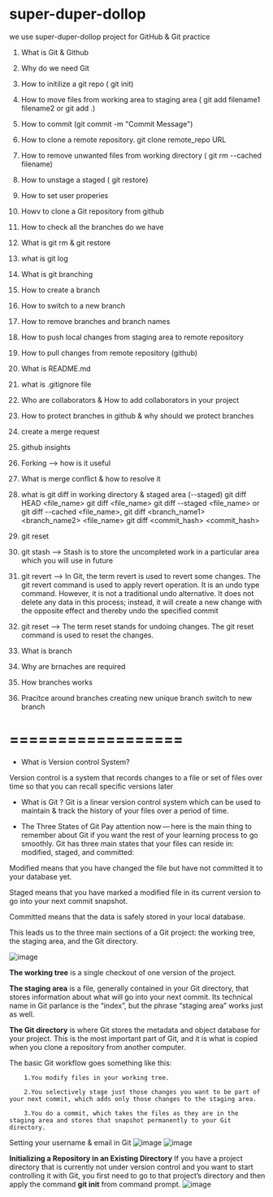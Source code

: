 # super-duper-dollop
we use super-duper-dollop project for GitHub &amp; Git practice

1) What is Git & Github
2) Why do we need Git
3) How to initilize a git repo ( git init)
4) How to move files from working area to staging area ( git add filename1 filename2 or git add .)
5) How to commit  (git commit -m "Commit Message")
6) How to clone a remote repository. git clone remote_repo URL
7) How to remove unwanted files from working directory  ( git rm --cached filename)
8) How to unstage a staged ( git restore)
9) How to set user properies
10) Howv to clone a Git repository from github
11) How to check all the branches do we have
12) What is git rm & git restore
13) what is git log
14) What is git branching 
15) How to create a branch
16) How to switch to a new branch
17) How to remove branches and branch names
18) How to push local changes from staging area to remote repository
19) How to pull changes from remote repository (github)
20) What is README.md
21) what is .gitignore file
22) Who are collaborators & How to add collaborators in your project
22) How to protect branches in github & why should we protect branches
23) create a merge request
24) github insights
25) Forking --> how is it useful
26) What is merge conflict & how to resolve it
27) what is git diff in working directory  & staged area (--staged)
        git diff HEAD <file_name>
        git diff <file_name>
        git diff --staged <file_name> or  git diff --cached <file_name>,
        git diff <branch_name1> <branch_name2> <file_name>
        git diff <commit_hash> <commit_hash> 

28) git reset
29) git stash --> Stash is to store the uncompleted work in a particular area which you will use in future
30) git revert -->  In Git, the term revert is used to revert some changes. The git revert command is used to apply revert operation. It is an undo type command. However, it is not a traditional undo alternative. It does not delete any data in this process; instead, it will create a new change with the opposite effect and thereby undo the specified commit
31) git reset --> The term reset stands for undoing changes. The git reset command is used to reset the changes.









1) What is branch
2) Why are brnaches are required
3) How branches works
4) Pracitce around branches
creating new unique branch
switch to new branch

==================
===================



* What is Version control System?

Version control is a system that records changes to a file or set of files over time so that you can recall specific versions later

* What is Git ?
Git is a linear version control system which can be used to maintain & track the history of your files over a period of time.

* The Three States of Git
Pay attention now — here is the main thing to remember about Git if you want the rest of your learning process to go smoothly. Git has three main states that your files can reside in: modified, staged, and committed:

Modified means that you have changed the file but have not committed it to your database yet.

Staged means that you have marked a modified file in its current version to go into your next commit snapshot.

Committed means that the data is safely stored in your local database.

This leads us to the three main sections of a Git project: the working tree, the staging area, and the Git directory.

![image](https://user-images.githubusercontent.com/117242284/200162445-669e0e43-4a6c-40b0-8e78-9d6217d0aaa4.png)


**The working tree** is a single checkout of one version of the project.

**The staging area** is a file, generally contained in your Git directory, that stores information about what will go into your next commit. Its technical name in Git parlance is the “index”, but the phrase “staging area” works just as well.

**The Git directory** is where Git stores the metadata and object database for your project. This is the most important part of Git, and it is what is copied when you clone a repository from another computer.

The basic Git workflow goes something like this:

        1.You modify files in your working tree.

        2.You selectively stage just those changes you want to be part of your next commit, which adds only those changes to the staging area.

        3.You do a commit, which takes the files as they are in the staging area and stores that snapshot permanently to your Git directory.
        
 
 Setting your username & email in Git
 ![image](https://user-images.githubusercontent.com/117242284/200162799-59bb03b3-601f-4ff5-9783-c7a5cc083ba5.png)
![image](https://user-images.githubusercontent.com/117242284/200162831-9e51bbb6-b121-4456-8496-d6742489e0db.png)


**Initializing a Repository in an Existing Directory**
        If you have a project directory that is currently not under version control and you want to start controlling it with Git, you first need to go to that project’s directory and then apply the command **git init** from command prompt.
        ![image](https://user-images.githubusercontent.com/117242284/200162957-d352aa6d-9020-46e2-8c67-110ca5166cb4.png)

        

